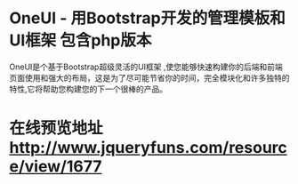# OneUI - 用Bootstrap开发的管理模板和UI框架 包含php版本
OneUI是个基于Bootstrap超级灵活的UI框架 ,使您能够快速构建你的后端和前端页面使用和强大的布局，这是为了尽可能节省你的时间，完全模块化和许多独特的特性,它将帮助您构建您的下一个很棒的产品。
# 在线预览地址 http://www.jqueryfuns.com/resource/view/1677
